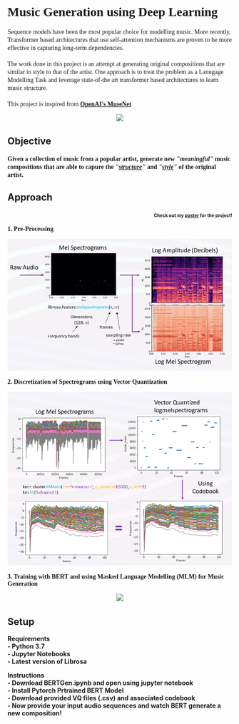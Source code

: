 
# <font face = "verdana"> Music Generation using Deep Learning </font>

<font face = "verdana">Sequence models have been the most popular choice for modelling music. More recently, Transformer based architectures that use self-attention mechanisms are proven to be more effective in capturing long-term dependencies.<br><br>
The work done in this project is an attempt at generating original compositions that are similar in style to that of the artist. One approach is to treat the problem as a Lanugage Modelling Task and leverage state-of-the art transformer based architectures to learn music structure.<br>
<br>This project is inspired from <b> [OpenAI's MuseNet](https://openai.com/blog/musenet/)</font>

<div align="center"> <img src="https://3.bp.blogspot.com/-VOpQfkfBY5A/WPxB1dKTd4I/AAAAAAAAaJg/1J_pVxoz1kcUhvNPQ-mbV1moWuIVN9ScQCLcB/s1600/bert_ernie_garage_band.gif"></div>

## Objective <br>
<font face = "verdana"><b> Given a collection of music from a popular artist, generate new <I>"meaningful"</I> music compositions that are able to capure the <i>"<u>structure</u>"</i> and <i>"<u>style</u>"</i> of the original artist.</b></font>

## Approach <br>
<p align="right"><font size="1px">Check out my <a href="./11785_poster_hd.pdf">poster</a> for the project!</font></p>

<font face="verdana">
<b>1. Pre-Processing</b><br>
    <p align="center"><img src="./Images/preprocess.png" width = "650"></p>

<b>2. Discretization of Spectrograms using Vector Quantization</b><br>
    <p align="center"><img src="./Images/VQ.png" width = "650"></p>
   
<b>3. Training with BERT and using Masked Language Modelling  (MLM) for Music Generation</b><br>
    <p align="center"><img src="/Images/bertgen.png" width = "650"></p>
</font>

## Setup
<b>Requirements</b><br>
    - Python 3.7<br>
    - Jupyter Notebooks<br>
    - Latest version of Librosa<br>
    
<b>Instructions</b><br>
    - Download BERTGen.ipynb and open using jupyter notebook<br>
    - Install Pytorch Prtrained BERT Model<br>
    - Download provided VQ files (.csv) and associated codebook<br>
    - Now provide your input audio sequences and watch BERT generate a new composition!<br>
